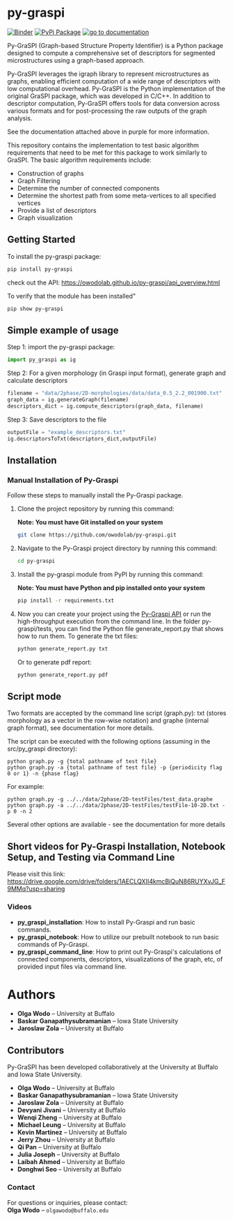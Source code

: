 # py-graspi
[![Binder](https://mybinder.org/badge.svg)](https://mybinder.org/v2/gh/kkevinmartinezz/kaggle_PyGraspi/f0a69f22d3d19c08cb1830682b01b13910c28086?urlpath=lab%2Ftree%2Fpygraspi-test.ipynb) [![PyPi Package](https://img.shields.io/badge/PyPi-package-blue)](https://pypi.org/project/py-graspi/) [![go to documentation](https://img.shields.io/badge/go_to-documentation-purple)](https://owodolab.github.io/py-graspi/)



Py-GraSPI (Graph-based Structure Property Identifier) is a Python package designed to compute a comprehensive set of descriptors for segmented microstructures using a graph-based approach. 

Py-GraSPI leverages the igraph library to represent microstructures as graphs, enabling efficient computation of a wide range of descriptors with low computational overhead. Py-GraSPI is the Python implementation of the original GraSPI package, which was developed in C/C++. In addition to descriptor computation, Py-GraSPI offers tools for data conversion across various formats and for post-processing the raw outputs of the graph analysis.

See the documentation attached above in purple for more information.

This repository contains the implementation to test basic algorithm requirements that need to be met for this package to work similarly to GraSPI.
The basic algorithm requirements include:
  -  Construction of graphs
  -  Graph Filtering
  -  Determine the number of connected components
  -  Determine the shortest path from some meta-vertices to all specified vertices
  -  Provide a list of descriptors
  -  Graph visualization


## Getting Started
To install the py-graspi package:
```bash 
pip install py-graspi
```
check out the API: https://owodolab.github.io/py-graspi/api_overview.html

To verify that the module has been installed"

```bash
pip show py-graspi
```

## Simple example of usage

Step 1: import the py-graspi package: 

```python
import py_graspi as ig
```

Step 2: For a given morphology (in Graspi input format), generate graph and calculate descriptors

```python
filename = "data/2phase/2D-morphologies/data/data_0.5_2.2_001900.txt"
graph_data = ig.generateGraph(filename)
descriptors_dict = ig.compute_descriptors(graph_data, filename)
```

Step 3: Save descriptors to the file 

```python
outputFile = "example_descriptors.txt"
ig.descriptorsToTxt(descriptors_dict,outputFile)
```

## Installation
### Manual Installation of Py-Graspi
Follow these steps to manually install the Py-Graspi package.

1. Clone the project repository by running this command:

   **Note: You must have Git installed on your system**
   ```bash
   git clone https://github.com/owodolab/py-graspi.git
   ```

2. Navigate to the Py-Graspi project directory by running this command:
   ```bash
   cd py-graspi
   ```

3. Install the py-graspi module from PyPI by running this command:

   **Note: You must have Python and pip installed onto your system**
   ```bash
   pip install -r requirements.txt
   ```
   
5. Now you can create your project using the [Py-Graspi API](https://owodolab.github.io/py-graspi/api_overview.html) or run the high-throughput execution from the command line.
   In the folder py-graspi/tests, you can find the Python file generate_report.py that shows how to run them.
   To generate the txt files:
   ```bash
   python generate_report.py txt
   ```
   Or to generate pdf report:
   ```bash
   python generate_report.py pdf
   ```


## Script mode


Two formats are accepted by the command line script (graph.py): txt (stores morphology as a vector in the row-wise notation) and graphe (internal graph format), see documentation for more details. 

The script can be executed with the following options (assuming in the src/py_graspi directory):
  
````
python graph.py -g {total pathname of test file} 
python graph.py -a {total pathname of test file} -p {periodicity flag 0 or 1} -n {phase flag}
````
For example:

```
python graph.py -g ../../data/2phase/2D-testFiles/test_data.graphe
python graph.py -a ../../data/2phase/2D-testFiles/testFile-10-2D.txt -p 0 -n 2
```
Several other options are available - see the documentation for more details

  
## Short videos for Py-Graspi Installation, Notebook Setup, and Testing via Command Line
Please visit this link: https://drive.google.com/drive/folders/1AECLQXII4kmcBiQuN86RUYXvJG_F9MMq?usp=sharing
### Videos
* **py_graspi_installation**: How to install Py-Graspi and run basic commands.
* **py_graspi_notebook**: How to utilize our prebuilt notebook to run basic commands of Py-Graspi.
* **py_graspi_command_line**: How to print out Py-Graspi's calculations of connected components, descriptors, visualizations of the graph, etc, of provided input files via command line.

# Authors
- **Olga Wodo** – University at Buffalo  
- **Baskar Ganapathysubramanian** – Iowa State University  
- **Jaroslaw Zola** – University at Buffalo  


## Contributors
Py-GraSPI has been developed collaboratively at the University at Buffalo and Iowa State University.

- **Olga Wodo** – University at Buffalo  
- **Baskar Ganapathysubramanian** – Iowa State University  
- **Jaroslaw Zola** – University at Buffalo  
- **Devyani Jivani** – University at Buffalo  
- **Wenqi Zheng** – University at Buffalo  
- **Michael Leung** – University at Buffalo  
- **Kevin Martinez** – University at Buffalo  
- **Jerry Zhou** – University at Buffalo  
- **Qi Pan** – University at Buffalo  
- **Julia Joseph** – University at Buffalo  
- **Laibah Ahmed** – University at Buffalo  
- **Donghwi Seo** – University at Buffalo  

### Contact
For questions or inquiries, please contact:  
**Olga Wodo** – `olgawodo@buffalo.edu`

